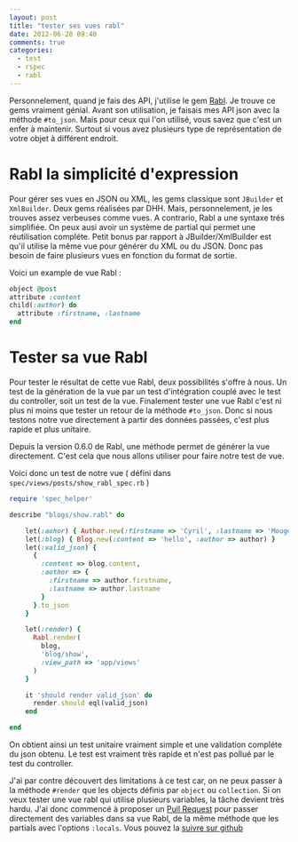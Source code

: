 ```yaml
---
layout: post
title: "tester ses vues rabl"
date: 2012-06-28 09:40
comments: true
categories:
  - test
  - rspec
  - rabl
---
```

Personnelement, quand je fais des API, j'utilise le gem
[Rabl](https://github.com/nesquena/rabl). Je trouve ce gems vraiment
génial. Avant son utilisation, je faisais mes API json avec la méthode
`#to_json`. Mais pour ceux qui l'on utilisé, vous savez que c'est un
enfer à maintenir. Surtout si vous avez plusieurs type de représentation
de votre objet à différent endroit.

# Rabl la simplicité d'expression

Pour gérer ses vues en JSON ou XML, les gems classique sont `JBuilder`
et `XmlBuilder`. Deux gems réalisées par DHH. Mais, personnelement, je
les trouves assez verbeuses comme vues. A contrario, Rabl a une syntaxe
trés simplifiée. On peux ausi avoir un système de partial qui permet une
réutilisation compléte. Petit bonus par rapport à JBuilder/XmlBuilder
est qu'il utilise la même vue pour générer du XML ou du JSON. Donc pas
besoin de faire plusieurs vues en fonction du format de sortie.

Voici un example de vue Rabl :

```ruby
object @post
attribute :content
child(:author) do
  attribute :firstname, :lastname
end
```

# Tester sa vue Rabl

Pour tester le résultat de cette vue Rabl, deux possibilités s'offre à
nous. Un test de la génération de la vue par un test d'intégration
couplé avec le test du controller, soit un test de la vue. Finalement
tester une vue Rabl c'est ni plus ni moins que tester un retour de la
méthode `#to_json`. Donc si nous testons notre vue directement à partir
des données passées, c'est plus rapide et plus unitaire.

Depuis la version 0.6.0 de Rabl, une méthode permet de générer la vue
directement. C'est cela que nous allons utiliser pour faire notre test
de vue.

Voici donc un test de notre vue ( défini dans
`spec/views/posts/show_rabl_spec.rb` )

```ruby
require 'spec_helper'

describe "blogs/show.rabl" do

    let(:auhor) { Author.new(:firstname => 'Cyril', :lastname => 'Mougel') }
    let(:blog) { Blog.new(:content => 'hello', :author => author) }
    let(:valid_json) {
      {
        :content => blog.content,
        :author => {
          :firstname => author.firstname,
          :lastname => author.lastname
        }
      }.to_json
    }

    let(:render) {
      Rabl.render(
        blog,
        'blog/show',
        :view_path => 'app/views'
      )
    }

    it 'should render valid_json' do
      render.should eql(valid_json)
    end

end
```

On obtient ainsi un test unitaire vraiment simple et une validation
compléte du json obtenu. Le test est vraiment très rapide et n'est pas
pollué par le test du controller.

J'ai par contre découvert des limitations à ce test car, on ne peux
passer à la méthode `#render` que les objects définis par `object` ou
`collection`. Si on veux tester une vue rabl qui utilise plusieurs
variables, la tâche devient très hardu. J'ai donc commencé à proposer un
[Pull Request](https://github.com/nesquena/rabl/pull/261) pour passer directement des variables dans sa vue Rabl, de
la même méthode que les partials avec l'options `:locals`. Vous pouvez
la [suivre sur github](https://github.com/nesquena/rabl/pull/261)
